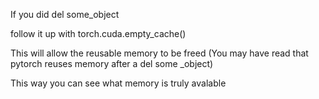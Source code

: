 If you did del some_object

follow it up with torch.cuda.empty_cache()

This will allow the reusable memory to be freed (You may have read that pytorch reuses memory after a del some _object)

This way you can see what memory is truly avalable

